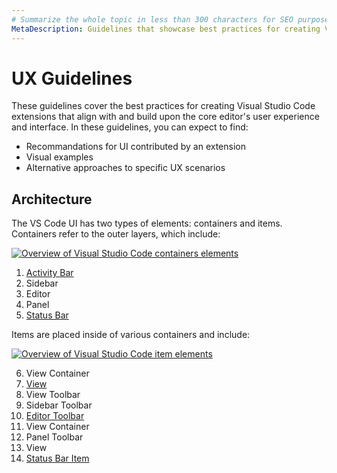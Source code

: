 ```yaml
---
# Summarize the whole topic in less than 300 characters for SEO purpose
MetaDescription: Guidelines that showcase best practices for creating Visual Studio Code extensions.
---
```


# UX Guidelines

These guidelines cover the best practices for creating Visual Studio Code extensions that align with and build upon the core editor's user experience and interface. In these guidelines, you can expect to find:
- Recommandations for UI contributed by an extension
- Visual examples
- Alternative approaches to specific UX scenarios

## Architecture

The VS Code UI has two types of elements: containers and items. Containers refer to the outer layers, which include:

[![Overview of Visual Studio Code containers elements](images/examples/architecture-groups.png)](images/examples/architecture-groups.png)

1. [Activity Bar](/api/ux-guidelines/views#view-containers)
2. Sidebar
3. Editor
4. Panel
5. [Status Bar](/api/ux-guidelines/status-bar)

Items are placed inside of various containers and include:

[![Overview of Visual Studio Code item elements](images/examples/architecture-sections.png)](images/examples/architecture-sections.png)

6. View Container
7. [View](/api/ux-guidelines/views)
8. View Toolbar
9. Sidebar Toolbar
10. [Editor Toolbar](/api/ux-guidelines/editor-actions)
11. View Container
12. Panel Toolbar
13. View
14. [Status Bar Item](/api/ux-guidelines/status-bar)